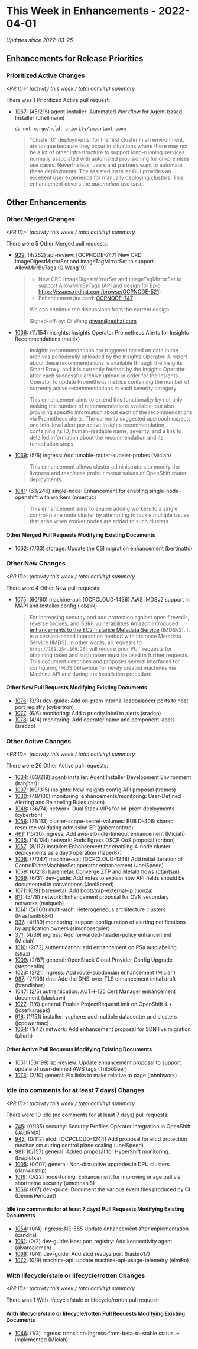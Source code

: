 # This Week in Enhancements - 2022-04-01

*Updates since 2022-03-25*


## Enhancements for Release Priorities

### Prioritized Active Changes

*&lt;PR ID&gt;: (activity this week / total activity) summary*

There was 1 Prioritized Active pull request:

- [1067](https://github.com/openshift/enhancements/pull/1067): (45/215) agent-installer: Automated Workflow for Agent-based Installer (dhellmann)

  `do-not-merge/hold, priority/important-soon`

  > "Cluster 0" deployments, for the first cluster in an environment, are
  > unique because they occur in situations where there may not be a lot
  > of other infrastructure to support long-running services normally
  > associated with automated provisioning for on-premises use
  > cases. Nevertheless, users and partners want to automate these
  > deployments. The assisted installer GUI provides an excellent user
  > experience for manually deploying clusters. This enhancement covers
  > the *automation* use case.


## Other Enhancements

### Other Merged Changes

*&lt;PR ID&gt;: (activity this week / total activity) summary*

There were 5 Other Merged pull requests:

- [929](https://github.com/openshift/enhancements/pull/929): (4/252) api-review: [OCPNODE-747] New CRD ImageDigestMirrorSet and ImageTagMirrorSet to support AllowMirrByTags (QiWang19)

  > - New CRD ImageDigestMirrorSet and ImageTagMirrorSet to support AllowMirrByTags (API and design for Epic https://issues.redhat.com/browse/OCPNODE-521)
  > - Enhancement jira card: [OCPNODE-747](https://issues.redhat.com/browse/OCPNODE-747)
  >
  > We can continue the discussions from the current design.
  >
  > Signed-off-by: Qi Wang <qiwan@redhat.com>

- [1036](https://github.com/openshift/enhancements/pull/1036): (11/154) insights: Insights Operator Prometheus Alerts for Insights Recommendations (natiiix)

  > Insights recommendations are triggered based on data in the archives
  > periodically uploaded by the Insights Operator. A report about these
  > recommendations is available through the Insights Smart Proxy, and it is
  > currently fetched by the Insights Operator after each successful archive
  > upload in order for the Insights Operator to update Prometheus metrics
  > containing the number of currently active recommendations in each severity
  > category.
  >
  > This enhancement aims to extend this functionality by not only making the
  > number of recommendations available, but also providing specific information
  > about each of the recommendations via Prometheus alerts. The currently
  > suggested approach expects one info-level alert per active Insights
  > recommendation, containing its ID, human-readable name, severity, and a link
  > to detailed information about the recommendation and its remediation steps.

- [1039](https://github.com/openshift/enhancements/pull/1039): (5/6) ingress: Add tunable-router-kubelet-probes (Miciah)

  > This enhancement allows cluster administrators to modify the liveness and
  > readiness probe timeout values of OpenShift router deployments.

- [1041](https://github.com/openshift/enhancements/pull/1041): (63/246) single-node: Enhancement for enabling single-node-openshift with workers (omertuc)

  > This enhancement aims to enable adding workers to a single control-plane node
  > cluster by attempting to tackle multiple issues that arise when worker nodes
  > are added to such clusters.


#### Other Merged Pull Requests Modifying Existing Documents

- [1062](https://github.com/openshift/enhancements/pull/1062): (7/33) storage: Update the CSI migration enhancement (bertinatto)

### Other New Changes

*&lt;PR ID&gt;: (activity this week / total activity) summary*

There were 4 Other New pull requests:

- [1075](https://github.com/openshift/enhancements/pull/1075): (60/60) machine-api: [OCPCLOUD-1436] AWS IMDSv2 support in MAPI and Installer config (lobziik)

  > For increasing security and add protection against open firewalls, reverse proxies, and SSRF vulnerabilities Amazon introduced
  > [enhancements to the EC2 Instance Metadata Service](http://aws.amazon.com/blogs/security/defense-in-depth-open-firewalls-reverse-proxies-ssrf-vulnerabilities-ec2-instance-metadata-service/)
  > (IMDSv2). It is a session-based interaction method with Instance Metadata Service (IMDS), in other words,
  > all requests to `http://169.254.169.254` will require prior PUT requests for obtaining token and such token must be used in further requests.
  > This document describes and proposes several interfaces for configuring IMDS behaviour for newly created machines via Machine API and
  > during the installation procedure.


#### Other New Pull Requests Modifying Existing Documents

- [1076](https://github.com/openshift/enhancements/pull/1076): (3/3) dev-guide: Add on-prem internal loadbalancer ports to host port registry (cybertron)
- [1077](https://github.com/openshift/enhancements/pull/1077): (6/6) monitoring: Add a priority label to alerts (sradco)
- [1078](https://github.com/openshift/enhancements/pull/1078): (4/4) monitoring: Add operator name and component labels (sradco)

### Other Active Changes

*&lt;PR ID&gt;: (activity this week / total activity) summary*

There were 26 Other Active pull requests:

- [1034](https://github.com/openshift/enhancements/pull/1034): (83/218) agent-installer: Agent Installer Development Environment (lranjbar)
- [1037](https://github.com/openshift/enhancements/pull/1037): (69/315) insights: New Insights config API proposal (tremes)
- [1030](https://github.com/openshift/enhancements/pull/1030): (48/100) monitoring: enhancements/monitoring: User-Defined Alerting and Relabeling Rules (bison)
- [1048](https://github.com/openshift/enhancements/pull/1048): (36/74) network: Dual Stack VIPs for on-prem deployments (cybertron)
- [1056](https://github.com/openshift/enhancements/pull/1056): (21/113) cluster-scope-secret-volumes: BUILD-406: shared resource validating admission EP (gabemontero)
- [461](https://github.com/openshift/enhancements/pull/461): (15/30) ingress: Add aws-elb-idle-timeout enhancement (Miciah)
- [1035](https://github.com/openshift/enhancements/pull/1035): (14/134) network: Pods Egress DSCP QoS proposal (oribon)
- [1057](https://github.com/openshift/enhancements/pull/1057): (8/112) installer: Enhancement for enabling 4-node cluster deployments as a day0 operation (flaper87)
- [1008](https://github.com/openshift/enhancements/pull/1008): (7/247) machine-api: [OCPCLOUD-1248] Add initial iteration of ControlPlaneMachineSet operator enhancement (JoelSpeed)
- [1059](https://github.com/openshift/enhancements/pull/1059): (6/218) baremetal: Converge ZTP and Metal3 flows (dtantsur)
- [1069](https://github.com/openshift/enhancements/pull/1069): (6/31) dev-guide: Add notes to explain how API fields should be documented in conventions (JoelSpeed)
- [1071](https://github.com/openshift/enhancements/pull/1071): (6/9) baremetal: Add bootstrap-external-ip (honza)
- [811](https://github.com/openshift/enhancements/pull/811): (5/78) network: Enhancement proposal for OVN secondary networks (maiqueb)
- [1014](https://github.com/openshift/enhancements/pull/1014): (5/360) multi-arch: Heterogeneous architecture clusters (Prashanth684)
- [937](https://github.com/openshift/enhancements/pull/937): (4/159) monitoring: support configuration of alerting notifications by application owners (simonpasquier)
- [371](https://github.com/openshift/enhancements/pull/371): (4/39) ingress: Add forwarded-header-policy enhancement (Miciah)
- [1010](https://github.com/openshift/enhancements/pull/1010): (2/72) authentication: add enhancement on PSa autolabeling (stlaz)
- [1009](https://github.com/openshift/enhancements/pull/1009): (2/87) general: OpenStack Cloud Provider Config Upgrade (stephenfin)
- [1023](https://github.com/openshift/enhancements/pull/1023): (2/21) ingress: Add route-subdomain enhancement (Miciah)
- [987](https://github.com/openshift/enhancements/pull/987): (2/106) dns: Add the DNS-over-TLS enhancement initial draft (brandisher)
- [1047](https://github.com/openshift/enhancements/pull/1047): (2/5) authentication: AUTH-125 Cert Manager enhancement document (slaskawi)
- [1027](https://github.com/openshift/enhancements/pull/1027): (1/6) general: Enable ProjectRequestLimit on OpenShift 4.x (josefkarasek)
- [918](https://github.com/openshift/enhancements/pull/918): (1/151) installer: vsphere: add multiple datacenter and clusters (jcpowermac)
- [1064](https://github.com/openshift/enhancements/pull/1064): (1/42) network: Add enhancement proposal for SDN live migration (pliurh)

#### Other Active Pull Requests Modifying Existing Documents

- [1051](https://github.com/openshift/enhancements/pull/1051): (53/199) api-review: Update enhancement proposal to support update of user-defined AWS tags (TrilokGeer)
- [1073](https://github.com/openshift/enhancements/pull/1073): (2/10) general: Fix links to make relative to page (johnbwork)

### Idle (no comments for at least 7 days) Changes

*&lt;PR ID&gt;: (activity this week / total activity) summary*

There were 10 Idle (no comments for at least 7 days) pull requests:

- [745](https://github.com/openshift/enhancements/pull/745): (0/135) security: Security Profiles Operator integration in OpenShift (JAORMX)
- [943](https://github.com/openshift/enhancements/pull/943): (0/112) etcd: [OCPCLOUD-1244] Add proposal for etcd protection mechanism during control plane scaling (JoelSpeed)
- [981](https://github.com/openshift/enhancements/pull/981): (0/157) general: Added proposal for HyperShift monitoring. (bwplotka)
- [1005](https://github.com/openshift/enhancements/pull/1005): (0/107) general: Non-disruptive upgrades in DPU clusters (danwinship)
- [1019](https://github.com/openshift/enhancements/pull/1019): (0/22) node-tuning: Enhancement for improving image pull via shortname security (umohnani8)
- [1066](https://github.com/openshift/enhancements/pull/1066): (0/7) dev-guide: Document the various event files produced by CI (DennisPeriquet)

#### Idle (no comments for at least 7 days) Pull Requests Modifying Existing Documents

- [1054](https://github.com/openshift/enhancements/pull/1054): (0/4) ingress: NE-585 Update enhancement after implementation (candita)
- [1061](https://github.com/openshift/enhancements/pull/1061): (0/2) dev-guide: Host port registry: Add konnectivity agent (alvaroaleman)
- [1068](https://github.com/openshift/enhancements/pull/1068): (0/4) dev-guide: Add etcd readyz port (hasbro17)
- [1072](https://github.com/openshift/enhancements/pull/1072): (0/9) machine-api: update machine-api-usage-telemetry (elmiko)

### With lifecycle/stale or lifecycle/rotten Changes

*&lt;PR ID&gt;: (activity this week / total activity) summary*

There was 1 With lifecycle/stale or lifecycle/rotten pull request:


#### With lifecycle/stale or lifecycle/rotten Pull Requests Modifying Existing Documents

- [1046](https://github.com/openshift/enhancements/pull/1046): (1/3) ingress: transition-ingress-from-beta-to-stable status → implemented (Miciah)
